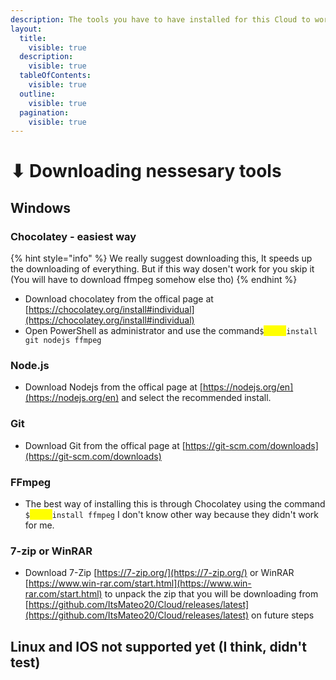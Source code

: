 ```yaml
---
description: The tools you have to have installed for this Cloud to work
layout:
  title:
    visible: true
  description:
    visible: true
  tableOfContents:
    visible: true
  outline:
    visible: true
  pagination:
    visible: true
---
```


# ⬇ Downloading nessesary tools

## Windows

### Chocolatey - easiest way

{% hint style="info" %}
We really suggest downloading this, It speeds up the downloading of everything. But if this way dosen't work for you skip it (You will have to download ffmpeg somehow else tho)
{% endhint %}

* Download chocolatey from the offical page at [https://chocolatey.org/install#individual](https://chocolatey.org/install#individual)
* Open PowerShell as administrator and use the command`$`<mark style="color:yellow;">`choco`</mark>`install git nodejs ffmpeg`

### Node.js

* Download Nodejs from the offical page at [https://nodejs.org/en](https://nodejs.org/en) and select the recommended install.

### Git

* Download Git from the offical page at [https://git-scm.com/downloads](https://git-scm.com/downloads)

### FFmpeg

* The best way of installing this is through Chocolatey using the command `$`<mark style="color:yellow;">`choco`</mark>`install ffmpeg` I don't know other way because they didn't work for me.

### 7-zip or WinRAR

* Download 7-Zip [https://7-zip.org/](https://7-zip.org/) or WinRAR [https://www.win-rar.com/start.html](https://www.win-rar.com/start.html) to unpack the zip that you will be downloading from [https://github.com/ItsMateo20/Cloud/releases/latest](https://github.com/ItsMateo20/Cloud/releases/latest) on future steps

## Linux and IOS not supported yet (I think, didn't test)
